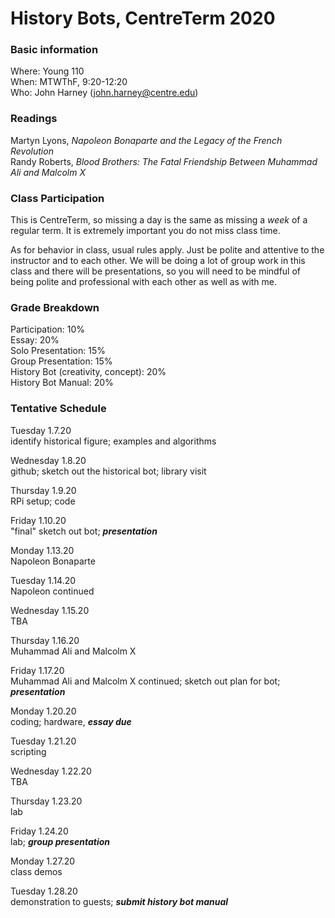 # History Bots, CentreTerm 2020

### Basic information

Where: Young 110 <br>
When: MTWThF, 9:20-12:20 <br>
Who: John Harney (john.harney@centre.edu) <br>

### Readings

Martyn Lyons, _Napoleon Bonaparte and the Legacy of the French Revolution_ <br>
Randy Roberts, _Blood Brothers: The Fatal Friendship Between Muhammad Ali and Malcolm X_ 

### Class Participation

This is CentreTerm, so missing a day is the same as missing a *week* of a regular term. It is extremely important you do not miss class time. 

As for behavior in class, usual rules apply. Just be polite and attentive to the instructor and to each other. We will be doing a lot of group work in this class and there will be presentations, so you will need to be mindful of being polite and professional with each other as well as with me.

### Grade Breakdown

Participation: 10% <br>
Essay: 20% <br>
Solo Presentation: 15% <br>
Group Presentation: 15% <br>
History Bot (creativity, concept): 20% <br>
History Bot Manual: 20%

### Tentative Schedule

Tuesday 1.7.20 <br>
identify historical figure; examples and algorithms

Wednesday 1.8.20 <br>
github; sketch out the historical bot; library visit

Thursday 1.9.20 <br>
RPi setup; code

Friday 1.10.20 <br>
"final" sketch out bot; **_presentation_**


Monday 1.13.20 <br>
Napoleon Bonaparte

Tuesday 1.14.20 <br>
Napoleon continued

Wednesday 1.15.20 <br>
TBA

Thursday 1.16.20 <br>
Muhammad Ali and Malcolm X

Friday 1.17.20 <br>
Muhammad Ali and Malcolm X continued; sketch out plan for bot; **_presentation_**


Monday 1.20.20 <br>
coding; hardware, **_essay due_**

Tuesday 1.21.20 <br>
scripting

Wednesday 1.22.20 <br>
TBA

Thursday 1.23.20 <br>
lab

Friday 1.24.20 <br>
lab; **_group presentation_**


Monday 1.27.20 <br>
class demos

Tuesday 1.28.20 <br>
demonstration to guests; **_submit history bot manual_**
